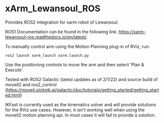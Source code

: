 # xArm_Lewansoul_ROS
Provides ROS2 integration for xarm robot of Lewansoul.

ROS1 Documentation can be found in the following link: https://xarm-lewansoul-ros.readthedocs.io/en/latest/.

To manually control arm using the Motion Planning plug-in of RViz, run:

    ros2 launch xarm_launch xarm.launch.py

Use the positioning controls to move the arm and then select 'Plan & Execute'.

Tested with ROS2 Galactic (latest updates as of 2/1/22) and source build of moveit2 and ros2_control (https://moveit.picknik.ai/galactic/doc/tutorials/getting_started/getting_started.html)

IKFast is currently used as the kinematics solver and will provide solutions for the RViz use cases.  However, it isn't working well when using the moveit2 motion planning api.  In most cases it will fail to provide a solution.
